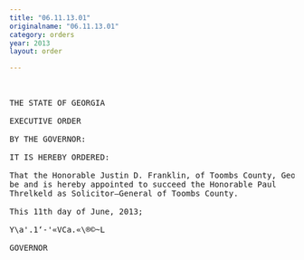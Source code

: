 ```yaml
---
title: "06.11.13.01"
originalname: "06.11.13.01"
category: orders
year: 2013
layout: order

---
```

<pre>
 

THE STATE OF GEORGIA

EXECUTIVE ORDER

BY THE GOVERNOR:

IT IS HEREBY ORDERED:

That the Honorable Justin D. Franklin, of Toombs County, Georgia,
be and is hereby appointed to succeed the Honorable Paul
Threlkeld as Solicitor—General of Toombs County.

This 11th day of June, 2013;

Y\a'.1‘-'«VCa.«\®©~L

GOVERNOR

</pre>
